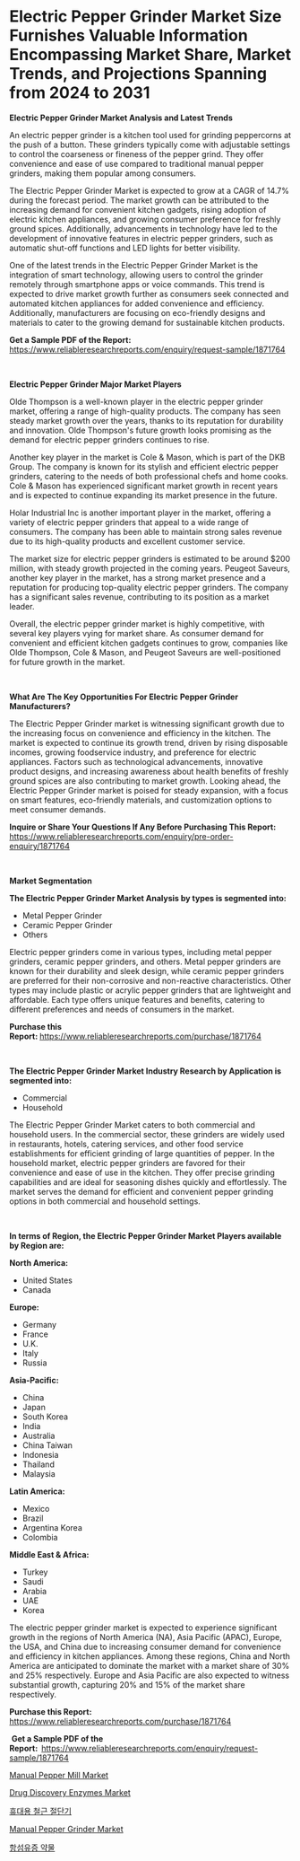 <p><h1>Electric Pepper Grinder Market Size Furnishes Valuable Information Encompassing Market Share, Market Trends, and Projections Spanning from 2024 to 2031</h1></p><p><strong>Electric Pepper Grinder Market Analysis and Latest Trends</strong></p>
<p><p>An electric pepper grinder is a kitchen tool used for grinding peppercorns at the push of a button. These grinders typically come with adjustable settings to control the coarseness or fineness of the pepper grind. They offer convenience and ease of use compared to traditional manual pepper grinders, making them popular among consumers.</p><p>The Electric Pepper Grinder Market is expected to grow at a CAGR of 14.7% during the forecast period. The market growth can be attributed to the increasing demand for convenient kitchen gadgets, rising adoption of electric kitchen appliances, and growing consumer preference for freshly ground spices. Additionally, advancements in technology have led to the development of innovative features in electric pepper grinders, such as automatic shut-off functions and LED lights for better visibility.</p><p>One of the latest trends in the Electric Pepper Grinder Market is the integration of smart technology, allowing users to control the grinder remotely through smartphone apps or voice commands. This trend is expected to drive market growth further as consumers seek connected and automated kitchen appliances for added convenience and efficiency. Additionally, manufacturers are focusing on eco-friendly designs and materials to cater to the growing demand for sustainable kitchen products.</p></p>
<p><strong>Get a Sample PDF of the Report:&nbsp;</strong> <a href="https://www.reliableresearchreports.com/enquiry/request-sample/1871764">https://www.reliableresearchreports.com/enquiry/request-sample/1871764</a></p>
<p>&nbsp;</p>
<p><strong>Electric Pepper Grinder Major Market Players</strong></p>
<p><p>Olde Thompson is a well-known player in the electric pepper grinder market, offering a range of high-quality products. The company has seen steady market growth over the years, thanks to its reputation for durability and innovation. Olde Thompson's future growth looks promising as the demand for electric pepper grinders continues to rise.</p><p>Another key player in the market is Cole & Mason, which is part of the DKB Group. The company is known for its stylish and efficient electric pepper grinders, catering to the needs of both professional chefs and home cooks. Cole & Mason has experienced significant market growth in recent years and is expected to continue expanding its market presence in the future.</p><p>Holar Industrial Inc is another important player in the market, offering a variety of electric pepper grinders that appeal to a wide range of consumers. The company has been able to maintain strong sales revenue due to its high-quality products and excellent customer service.</p><p>The market size for electric pepper grinders is estimated to be around $200 million, with steady growth projected in the coming years. Peugeot Saveurs, another key player in the market, has a strong market presence and a reputation for producing top-quality electric pepper grinders. The company has a significant sales revenue, contributing to its position as a market leader.</p><p>Overall, the electric pepper grinder market is highly competitive, with several key players vying for market share. As consumer demand for convenient and efficient kitchen gadgets continues to grow, companies like Olde Thompson, Cole & Mason, and Peugeot Saveurs are well-positioned for future growth in the market.</p></p>
<p>&nbsp;</p>
<p><strong>What Are The Key Opportunities For Electric Pepper Grinder Manufacturers?</strong></p>
<p><p>The Electric Pepper Grinder market is witnessing significant growth due to the increasing focus on convenience and efficiency in the kitchen. The market is expected to continue its growth trend, driven by rising disposable incomes, growing foodservice industry, and preference for electric appliances. Factors such as technological advancements, innovative product designs, and increasing awareness about health benefits of freshly ground spices are also contributing to market growth. Looking ahead, the Electric Pepper Grinder market is poised for steady expansion, with a focus on smart features, eco-friendly materials, and customization options to meet consumer demands.</p></p>
<p><strong>Inquire or Share Your Questions If Any Before Purchasing This Report:</strong> <a href="https://www.reliableresearchreports.com/enquiry/pre-order-enquiry/1871764">https://www.reliableresearchreports.com/enquiry/pre-order-enquiry/1871764</a></p>
<p>&nbsp;</p>
<p><strong>Market Segmentation</strong></p>
<p><strong>The Electric Pepper Grinder Market Analysis by types is segmented into:</strong></p>
<p><ul><li>Metal Pepper Grinder</li><li>Ceramic Pepper Grinder</li><li>Others</li></ul></p>
<p><p>Electric pepper grinders come in various types, including metal pepper grinders, ceramic pepper grinders, and others. Metal pepper grinders are known for their durability and sleek design, while ceramic pepper grinders are preferred for their non-corrosive and non-reactive characteristics. Other types may include plastic or acrylic pepper grinders that are lightweight and affordable. Each type offers unique features and benefits, catering to different preferences and needs of consumers in the market.</p></p>
<p><strong>Purchase this Report:&nbsp;</strong><a href="https://www.reliableresearchreports.com/purchase/1871764">https://www.reliableresearchreports.com/purchase/1871764</a></p>
<p>&nbsp;</p>
<p><strong>The Electric Pepper Grinder Market Industry Research by Application is segmented into:</strong></p>
<p><ul><li>Commercial</li><li>Household</li></ul></p>
<p><p>The Electric Pepper Grinder Market caters to both commercial and household users. In the commercial sector, these grinders are widely used in restaurants, hotels, catering services, and other food service establishments for efficient grinding of large quantities of pepper. In the household market, electric pepper grinders are favored for their convenience and ease of use in the kitchen. They offer precise grinding capabilities and are ideal for seasoning dishes quickly and effortlessly. The market serves the demand for efficient and convenient pepper grinding options in both commercial and household settings.</p></p>
<p>&nbsp;</p>
<p><strong>In terms of Region, the Electric Pepper Grinder Market Players available by Region are:</strong></p>
<p>
    <p> <strong> North America: </strong>
        <ul>
            <li>United States</li>
            <li>Canada</li>
        </ul>
        </p> 
    <p> <strong> Europe: </strong>
        <ul>
            <li>Germany</li>
            <li>France</li>
            <li>U.K.</li>
            <li>Italy</li>
            <li>Russia</li>
        </ul>
        </p> 
    <p> <strong> Asia-Pacific: </strong>
        <ul>
            <li>China</li>
            <li>Japan</li>
            <li>South Korea</li>
            <li>India</li>
            <li>Australia</li>
            <li>China Taiwan</li>
            <li>Indonesia</li>
            <li>Thailand</li>
            <li>Malaysia</li>
        </ul>
        </p> 
    <p> <strong> Latin America: </strong>
        <ul>
            <li>Mexico</li>
            <li>Brazil</li>
            <li>Argentina Korea</li>
            <li>Colombia</li>
        </ul>
        </p> 
    <p> <strong> Middle East & Africa: </strong>
        <ul>
            <li>Turkey</li>
            <li>Saudi</li>
            <li>Arabia</li>
            <li>UAE</li>
            <li>Korea</li>
        </ul>
    </p>
    </p>
<p><p>The electric pepper grinder market is expected to experience significant growth in the regions of North America (NA), Asia Pacific (APAC), Europe, the USA, and China due to increasing consumer demand for convenience and efficiency in kitchen appliances. Among these regions, China and North America are anticipated to dominate the market with a market share of 30% and 25% respectively. Europe and Asia Pacific are also expected to witness substantial growth, capturing 20% and 15% of the market share respectively.</p></p>
<p><strong>Purchase this Report: </strong><a href="https://www.reliableresearchreports.com/purchase/1871764">https://www.reliableresearchreports.com/purchase/1871764</a></p>
<p>&nbsp;<strong>Get a Sample PDF of the Report:&nbsp;&nbsp;</strong><a href="https://www.reliableresearchreports.com/enquiry/request-sample/1871764">https://www.reliableresearchreports.com/enquiry/request-sample/1871764</a></p>
<p><strong></strong></p>
<p><p><a href="https://github.com/fiixsa/Market-Research-Report-List-1/blob/main/manual-pepper-mill-market.md">Manual Pepper Mill Market</a></p><p><a href="https://issuu.com/reportprime-2/docs/drug-discovery-enzymes-market-size-2030.pptx">Drug Discovery Enzymes Market</a></p><p><a href="https://github.com/bvubpqd5241630/Market-Research-Report-List-1/blob/main/38268472864.md">휴대용 철근 절단기</a></p><p><a href="https://github.com/Airanohannonzb68e5pb53oc1/Market-Research-Report-List-1/blob/main/manual-pepper-grinder-market.md">Manual Pepper Grinder Market</a></p><p><a href="https://github.com/khytkeqagplkzqvh/Market-Research-Report-List-1/blob/main/18412052865.md">항섬유증 약물</a></p></p>